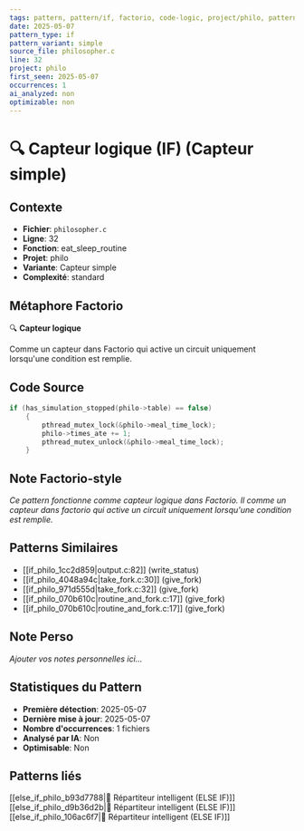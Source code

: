 ```yaml
---
tags: pattern, pattern/if, factorio, code-logic, project/philo, pattern/variant/simple
date: 2025-05-07
pattern_type: if
pattern_variant: simple
source_file: philosopher.c
line: 32
project: philo
first_seen: 2025-05-07
occurrences: 1
ai_analyzed: non
optimizable: non
---
```


# 🔍 Capteur logique (IF) (Capteur simple)

## Contexte
- **Fichier**: `philosopher.c`
- **Ligne**: 32
- **Fonction**: eat_sleep_routine
- **Projet**: philo
- **Variante**: Capteur simple
- **Complexité**: standard

## Métaphore Factorio
🔍 **Capteur logique**

Comme un capteur dans Factorio qui active un circuit uniquement lorsqu'une condition est remplie.

## Code Source
```c
if (has_simulation_stopped(philo->table) == false)
	{
		pthread_mutex_lock(&philo->meal_time_lock);
		philo->times_ate += 1;
		pthread_mutex_unlock(&philo->meal_time_lock);
	}
```

## Note Factorio-style
*Ce pattern fonctionne comme capteur logique dans Factorio. Il comme un capteur dans factorio qui active un circuit uniquement lorsqu'une condition est remplie.*

## Patterns Similaires
- [[if_philo_1cc2d859|output.c:82]] (write_status)
- [[if_philo_4048a94c|take_fork.c:30]] (give_fork)
- [[if_philo_971d555d|take_fork.c:32]] (give_fork)
- [[if_philo_070b610c|routine_and_fork.c:17]] (give_fork)
- [[if_philo_070b610c|routine_and_fork.c:17]] (give_fork)

## Note Perso
*Ajouter vos notes personnelles ici...*

## Statistiques du Pattern
- **Première détection**: 2025-05-07
- **Dernière mise à jour**: 2025-05-07
- **Nombre d'occurrences**: 1 fichiers
- **Analysé par IA**: Non
- **Optimisable**: Non

## Patterns liés
[[else_if_philo_b93d7788|🔄 Répartiteur intelligent (ELSE IF)]]
[[else_if_philo_d9b36d2b|🔄 Répartiteur intelligent (ELSE IF)]]
[[else_if_philo_106ac6f7|🔄 Répartiteur intelligent (ELSE IF)]]

